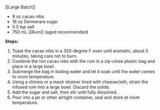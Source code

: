 [[Large Batch]]

- 9 oz cacao nibs
- 16 oz Dermerara sugar
- 0.5 tsp salt
- 750 mL [[Rum]] (aged recommended)

**Steps:**

1. Toast the cacao nibs in a 350-degree F oven until aromatic, about 5 minutes, taking care not to burn. 
2. Combine the hot cacao nibs with the rum in a zip-close plastic bag and place in a large bowl. 
3. Submerge the bag in boiling water and let it soak until the water comes to room temperature.
4. Using a chinois or a mesh strainer lined with cheesecloth, strain the infused rum into a large bowl. Discard the solids. 
5. Add the sugar and salt, then stir until fully dissolved. 
6. Pour into a jar or other airtight container, seal and store at room temperature.